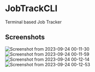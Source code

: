 # JobTrackCLI
Terminal based Job Tracker

## Screenshots
![Screenshot from 2023-09-24 00-11-30](https://github.com/useraid/JobTrackCLI/assets/93074700/29701cfe-e4d0-42fb-92d1-9bb796562724)
![Screenshot from 2023-09-24 00-11-59](https://github.com/useraid/JobTrackCLI/assets/93074700/90690116-8609-4cdc-95d9-fc806720b8cf)
![Screenshot from 2023-09-24 00-12-14](https://github.com/useraid/JobTrackCLI/assets/93074700/b4ef1ca2-7fbc-40b0-aad4-5949eeb29572)
![Screenshot from 2023-09-24 00-12-53](https://github.com/useraid/JobTrackCLI/assets/93074700/1cced0bb-e912-49fa-b011-48f339c45876)
